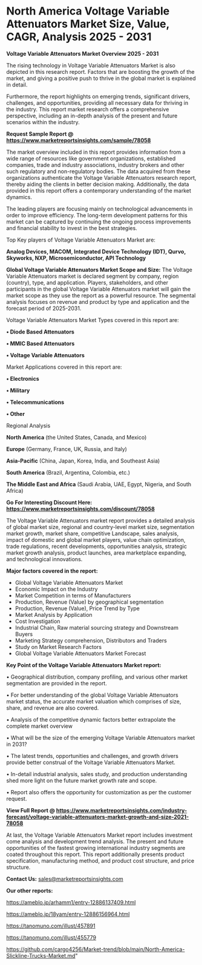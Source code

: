 # North America Voltage Variable Attenuators Market Size, Value, CAGR, Analysis 2025 - 2031

<Strong> Voltage Variable Attenuators Market Overview 2025 - 2031</strong>

The rising technology in Voltage Variable Attenuators Market is also depicted in this research report. Factors that are boosting the growth of the market, and giving a positive push to thrive in the global market is explained in detail.

Furthermore, the report highlights on emerging trends, significant drivers, challenges, and opportunities, providing all necessary data for thriving in the industry. This report market research offers a comprehensive perspective, including an in-depth analysis of the present and future scenarios within the industry.

<strong>Request Sample Report @ <a href=https://www.marketreportsinsights.com/sample/78058>https://www.marketreportsinsights.com/sample/78058</a></strong>

The market overview included in this report provides information from a wide range of resources like government organizations, established companies, trade and industry associations, industry brokers and other such regulatory and non-regulatory bodies. The data acquired from these organizations authenticate the Voltage Variable Attenuators research report, thereby aiding the clients in better decision making. Additionally, the data provided in this report offers a contemporary understanding of the market dynamics.

The leading players are focusing mainly on technological advancements in order to improve efficiency. The long-term development patterns for this market can be captured by continuing the ongoing process improvements and financial stability to invest in the best strategies.

Top Key players of Voltage Variable Attenuators Market are:

<strong>Analog Devices, MACOM, Integrated Device Technology (IDT), Qurvo, Skyworks, NXP, Microsemiconductor, API Technology</strong>

<strong><b>Global Voltage Variable Attenuators Market Scope and Size:</b></strong>
The Voltage Variable Attenuators market is declared segment by company, region (country), type, and application. Players, stakeholders, and other participants in the global Voltage Variable Attenuators market will gain the market scope as they use the report as a powerful resource. The segmental analysis focuses on revenue and product by type and application and the forecast period of 2025-2031.

Voltage Variable Attenuators Market Types covered in this report are:

<strong>• Diode Based Attenuators

• MMIC Based Attenuators

• Voltage Variable Attenuators</strong>

Market Applications covered in this report are:

<strong>• Electronics

• Military

• Telecommunications

• Other</strong> 

Regional Analysis

<strong>North America</strong> (the United States, Canada, and Mexico)

<strong>Europe</strong> (Germany, France, UK, Russia, and Italy)

<strong>Asia-Pacific</strong> (China, Japan, Korea, India, and Southeast Asia)

<strong>South America</strong> (Brazil, Argentina, Colombia, etc.)

<strong>The Middle East and Africa</strong> (Saudi Arabia, UAE, Egypt, Nigeria, and South Africa)

<strong>Go For Interesting Discount Here: <a href=https://www.marketreportsinsights.com/discount/78058>https://www.marketreportsinsights.com/discount/78058</a></strong>

The Voltage Variable Attenuators market report provides a detailed analysis of global market size, regional and country-level market size, segmentation market growth, market share, competitive Landscape, sales analysis, impact of domestic and global market players, value chain optimization, trade regulations, recent developments, opportunities analysis, strategic market growth analysis, product launches, area marketplace expanding, and technological innovations.

<strong><b>Major factors covered in the report:</b></strong>
<ul>
  <li>Global Voltage Variable Attenuators Market </li>
  <li>Economic Impact on the Industry</li>
  <li>Market Competition in terms of Manufacturers</li>
  <li>Production, Revenue (Value) by geographical segmentation</li>
  <li>Production, Revenue (Value), Price Trend by Type</li>
  <li>Market Analysis by Application</li>
  <li>Cost Investigation</li>
  <li>Industrial Chain, Raw material sourcing strategy and Downstream Buyers</li>
  <li>Marketing Strategy comprehension, Distributors and Traders</li>
  <li>Study on Market Research Factors</li>
  <li>Global Voltage Variable Attenuators Market Forecast</li>
</ul>

<strong><b>Key Point of the Voltage Variable Attenuators Market report:</b></strong>

• Geographical distribution, company profiling, and various other market segmentation are provided in the report.

• For better understanding of the global Voltage Variable Attenuators market status, the accurate market valuation which comprises of size, share, and revenue are also covered.

• Analysis of the competitive dynamic factors better extrapolate the complete market overview

• What will be the size of the emerging Voltage Variable Attenuators market in 2031?

• The latest trends, opportunities and challenges, and growth drivers provide better construal of the Voltage Variable Attenuators Market.

• In-detail industrial analysis, sales study, and production understanding shed more light on the future market growth rate and scope.

• Report also offers the opportunity for customization as per the customer request.

<strong><b>View Full Report @ <a href=https://www.marketreportsinsights.com/industry-forecast/voltage-variable-attenuators-market-growth-and-size-2021-78058>https://www.marketreportsinsights.com/industry-forecast/voltage-variable-attenuators-market-growth-and-size-2021-78058</a></b></strong>


At last, the Voltage Variable Attenuators Market report includes investment come analysis and development trend analysis. The present and future opportunities of the fastest growing international industry segments are coated throughout this report. This report additionally presents product specification, manufacturing method, and product cost structure, and price structure.

<strong>Contact Us:</strong>
sales@marketreportsinsights.com

<strong>Our other reports:</strong>

<a href=https://ameblo.jp/arhamm1/entry-12886137409.html>https://ameblo.jp/arhamm1/entry-12886137409.html</a>

<a href=https://ameblo.jp/18yam/entry-12886156964.html>https://ameblo.jp/18yam/entry-12886156964.html</a>

<a href=https://tanomuno.com/illust/457891>https://tanomuno.com/illust/457891</a>

<a href=https://tanomuno.com/illust/455779>https://tanomuno.com/illust/455779</a>

<a href=https://github.com/cargo4256/Market-trend/blob/main/North-America-Slickline-Trucks-Market.md>https://github.com/cargo4256/Market-trend/blob/main/North-America-Slickline-Trucks-Market.md</a>"
